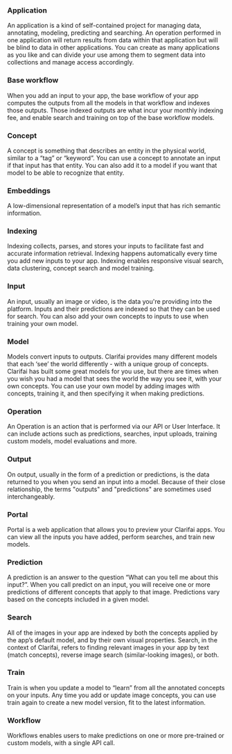 ### Application 
An application is a kind of self-contained project for managing data, annotating, modeling, predicting and searching. An operation performed in one application will return results from data within that application but will be blind to data in other applications. You can create as many applications as you like and can divide your use among them to segment data into collections and manage access accordingly.
### Base workflow
When you add an input to your app, the base workflow of your app computes the outputs from all the models in that workflow and indexes those outputs. Those indexed outputs are what incur your monthly indexing fee, and enable search and training on top of the base workflow models.
### Concept 
A concept is something that describes an entity in the physical world, similar to a “tag” or “keyword”. You can use a concept to annotate an input if that input has that entity. You can also add it to a model if you want that model to be able to recognize that entity. 
### Embeddings 
A low-dimensional representation of a model’s input that has rich semantic information.
### Indexing
Indexing collects, parses, and stores your inputs to facilitate fast and accurate information retrieval. Indexing happens automatically every time you add new inputs to your app. Indexing enables responsive visual search, data clustering, concept search and model training.
### Input 
An input, usually an image or video, is the data you're providing into the platform. Inputs and their predictions are indexed so that they can be used for search. You can also add your own concepts to inputs to use when training your own model. 
### Model 
Models convert inputs to outputs. Clarifai provides many different models that each ‘see’ the world differently - with a unique group of concepts. Clarifai has built some great models for you use, but there are times when you wish you had a model that sees the world the way you see it, with your own concepts. You can use your own model by adding images with concepts, training it, and then specifying it when making predictions.
### Operation 
An Operation is an action that is performed via our API or User Interface. It can include actions such as predictions, searches, input uploads, training custom models, model evaluations and more.
### Output
On output, usually in the form of a prediction or predictions, is the data returned to you when you send an input into a model. Because of their close relationship, the terms "outputs" and "predictions" are sometimes used interchangeably. 
### Portal 
Portal is a web application that allows you to preview your Clarifai apps. You can view all the inputs you have added, perform searches, and train new models.
### Prediction 
A prediction is an answer to the question “What can you tell me about this input?”. When you call predict on an input, you will receive one or more predictions of different concepts that apply to that image. Predictions vary based on the concepts included in a given model.
### Search 
All of the images in your app are indexed by both the concepts applied by the app’s default model, and by their own visual properties. Search, in the context of Clarifai, refers to finding relevant images in your app by text (match concepts), reverse image search (similar-looking images), or both.
### Train 
Train is when you update a model to “learn” from all the annotated concepts on your inputs. Any time you add or update image concepts, you can use train again to create a new model version, fit to the latest information.
### Workflow 
Workflows enables users to make predictions on one or more pre-trained or custom models, with a single API call.
